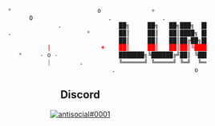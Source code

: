 
```python
               *                        o              +                 *                 .
                     O                     .              .                      .                   *
                             .                ██╗     ██╗   ██╗███╗  ██╗ █████╗    .-.,="``"=. +            |
               .                     *        ██║     ██║   ██║████╗ ██║██╔══██╗   `=/_       \\           - o -
                                              ██║     ██║   ██║██╔██╗██║███████║    |  '=._    |      .     |
                          |              +    ██║     ██║   ██║██║╚████║██╔══██║  *  \\     `=./`,
                  *     - o -                 ███████╗╚██████╔╝██║ ╚███║██║  ██║      `=.__.=` `=`             O
                          |        .          ╚══════╝ ╚═════╝ ╚═╝  ╚══╝╚═╝  ╚═╝             *
                                            .                      o                    .                  +

```
<h2 align="center">Discord</h2>
<a href="https://github.com/Najuky">
  <p align="center">
    <img src="https://discord.c99.nl/widget/theme-3/989854438040686662.png" alt="antisocial#0001">
  </p>
</a>
